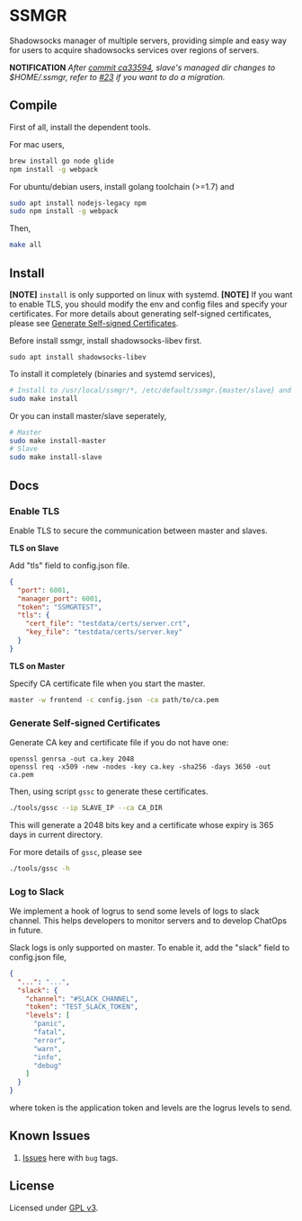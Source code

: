 # SSMGR

Shadowsocks manager of multiple servers, providing simple and easy way for users to acquire shadowsocks services over regions of servers.

**NOTIFICATION** *After [commit ca33594](https://github.com/arkbriar/ssmgr/pull/23/commits/ca335940389f4a9ec937386a898880d52b529f70), slave's managed dir changes to $HOME/.ssmgr, refer to [#23](https://github.com/arkbriar/ssmgr/pull/23) if you want to do a migration.*

## Compile

First of all, install the dependent tools.

For mac users,

```bash
brew install go node glide
npm install -g webpack
```

For ubuntu/debian users, install golang toolchain (>=1.7) and

```bash
sudo apt install nodejs-legacy npm 
sudo npm install -g webpack
```

Then,

```bash
make all
```

## Install

**[NOTE]** `install` is only supported on linux with systemd.
**[NOTE]** If you want to enable TLS, you should modify the env and config files and specify your certificates. For more details about generating self-signed certificates, please see [Generate Self-signed Certificates](#generate-self-signed-certificates).

Before install ssmgr, install shadowsocks-libev first.

```
sudo apt install shadowsocks-libev
```

To install it completely (binaries and systemd services), 

```bash
# Install to /usr/local/ssmgr/*, /etc/default/ssmgr.{master/slave} and /lib/systemd/system/ssmgr-{master/slave}.service
sudo make install
```

Or you can install master/slave seperately,

```bash
# Master
sudo make install-master
# Slave
sudo make install-slave
```

## Docs

### Enable TLS

Enable TLS to secure the communication between master and slaves.

**TLS on Slave**

Add "tls" field to config.json file.

```json
{
  "port": 6001,
  "manager_port": 6001,
  "token": "SSMGRTEST",
  "tls": {
    "cert_file": "testdata/certs/server.crt",
    "key_file": "testdata/certs/server.key"
  }
}
```

**TLS on Master**

Specify CA certificate file when you start the master.

```bash
master -w frontend -c config.json -ca path/to/ca.pem
```

### Generate Self-signed Certificates

Generate CA key and certificate file if you do not have one:

```
openssl genrsa -out ca.key 2048
openssl req -x509 -new -nodes -key ca.key -sha256 -days 3650 -out ca.pem
```

Then, using script `gssc` to generate these certificates.

```bash
./tools/gssc --ip SLAVE_IP --ca CA_DIR
```

This will generate a 2048 bits key and a certificate whose expiry is 365 days in current directory.

For more details of `gssc`, please see

```bash
./tools/gssc -h
```

### Log to Slack

We implement a hook of logrus to send some levels of logs to slack channel. This helps developers to monitor servers and to develop ChatOps in future.

Slack logs is only supported on master. To enable it, add the "slack" field to config.json file, 

```json
{
  "...": "...",
  "slack": {
    "channel": "#SLACK_CHANNEL",
    "token": "TEST_SLACK_TOKEN",
    "levels": [
      "panic",
      "fatal",
      "error",
      "warn",
      "info",
      "debug"
    ]
  }
}
```

where token is the application token and levels are the logrus levels to send.

## Known Issues

1. [Issues](https://github.com/arkbriar/ssmgr/issues?q=is%3Aopen+is%3Aissue+label%3Abug) here with `bug` tags.

## License

Licensed under [GPL v3](LICENSE).


